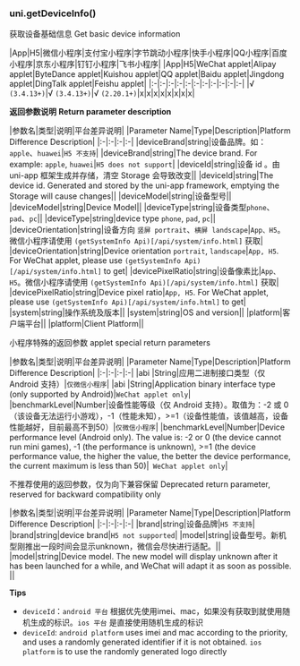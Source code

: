 ### uni.getDeviceInfo()

获取设备基础信息
Get basic device information

|App|H5|微信小程序|支付宝小程序|字节跳动小程序|快手小程序|QQ小程序|百度小程序|京东小程序|钉钉小程序|飞书小程序|
|App|H5|WeChat applet|Alipay applet|ByteDance applet|Kuishou applet|QQ applet|Baidu applet|Jingdong applet|DingTalk applet|Feishu applet|
|:-|:-|:-|:-|:-|:-|:-|:-|:-|:-|:-|
|√ `(3.4.13+)`|√ `(3.4.13+)`|√ `(2.20.1+)`|x|x|x|x|x|x|x|x|

**返回参数说明**
**Return parameter description**

|参数名|类型|说明|平台差异说明|
|Parameter Name|Type|Description|Platform Difference Description|
|:-|:-|:-|:-|
|deviceBrand|string|设备品牌。如：`apple`、`huawei`|`H5 不支持`|
|deviceBrand|string|The device brand. For example: `apple`, `huawei`|`H5 does not support`|
|deviceId|string|设备 id	。由 uni-app 框架生成并存储，清空 Storage 会导致改变||
|deviceId|string|The device id. Generated and stored by the uni-app framework, emptying the Storage will cause changes||
|deviceModel|string|设备型号||
|deviceModel|string|Device Model||
|deviceType|string|设备类型`phone`、`pad`、`pc`||
|deviceType|string|device type `phone`, `pad`, `pc`||
|deviceOrientation|string|设备方向 `竖屏 portrait`、`横屏 landscape`|`App、H5`。微信小程序请使用 `(getSystemInfo Api)[/api/system/info.html]` 获取|
|deviceOrientation|string|Device orientation `portrait`, `landscape`|`App, H5`. For WeChat applet, please use `(getSystemInfo Api)[/api/system/info.html]` to get|
|devicePixelRatio|string|设备像素比|`App、H5`。微信小程序请使用 `(getSystemInfo Api)[/api/system/info.html]` 获取|
|devicePixelRatio|string|Device pixel ratio|`App, H5`. For WeChat applet, please use `(getSystemInfo Api)[/api/system/info.html]` to get|
|system|string|操作系统及版本||
|system|string|OS and version||
|platform|客户端平台||
|platform|Client Platform||

小程序特殊的返回参数
applet special return parameters

|参数名|类型|说明|平台差异说明|
|Parameter Name|Type|Description|Platform Difference Description|
|:-|:-|:-|:-|
|abi	|String|应用二进制接口类型（仅 Android 支持）|`仅微信小程序`|
|abi |String|Application binary interface type (only supported by Android)|`WeChat applet only`|
|benchmarkLevel|Number|设备性能等级（仅 Android 支持）。取值为：-2 或 0（该设备无法运行小游戏），-1（性能未知），>=1（设备性能值，该值越高，设备性能越好，目前最高不到50）|`仅微信小程序`|
|benchmarkLevel|Number|Device performance level (Android only). The value is: -2 or 0 (the device cannot run mini games), -1 (the performance is unknown), >=1 (the device performance value, the higher the value, the better the device performance, the current maximum is less than 50)|` WeChat applet only`|

不推荐使用的返回参数，仅为向下兼容保留
Deprecated return parameter, reserved for backward compatibility only

|参数名|类型|说明|平台差异说明|
|Parameter Name|Type|Description|Platform Difference Description|
|:-|:-|:-|:-|
|brand|string|设备品牌|`H5 不支持`|
|brand|string|device brand|`H5 not supported`|
|model|string|设备型号。新机型刚推出一段时间会显示unknown，微信会尽快进行适配。||
|model|string|Device model. The new model will display unknown after it has been launched for a while, and WeChat will adapt it as soon as possible. ||

**Tips**
- `deviceId`：`android 平台` 根据优先使用imei、mac，如果没有获取到就使用随机生成的标识。`ios 平台` 是直接使用随机生成的标识
- `deviceId`: `android platform` uses imei and mac according to the priority, and uses a randomly generated identifier if it is not obtained. `ios platform` is to use the randomly generated logo directly